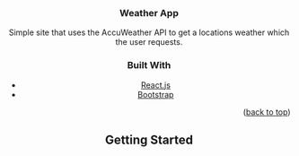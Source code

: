 <div id="top"></div>


<!-- PROJECT LOGO -->
<br />
<div align="center">
 
<h3 align="center">Weather App</h3>

  <p align="center">
   Simple site that uses the AccuWeather API to get a locations weather which the user requests.
    <br />
   




### Built With

* [React.js](https://reactjs.org/)
* [Bootstrap](https://getbootstrap.com)

<p align="right">(<a href="#top">back to top</a>)</p>



<!-- GETTING STARTED -->
## Getting Started






